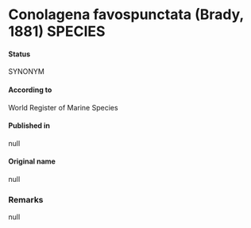 Conolagena favospunctata (Brady, 1881) SPECIES
=======

#### Status
SYNONYM

#### According to
World Register of Marine Species

#### Published in
null

#### Original name
null

### Remarks
null